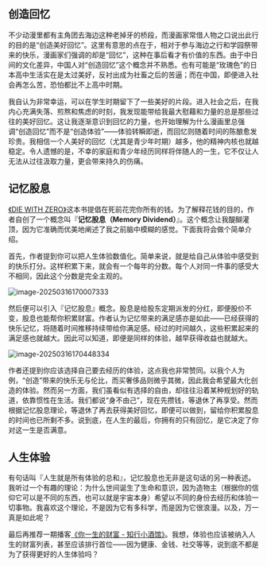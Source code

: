 ## 创造回忆

不少动漫里都有主角团去海边这种老掉牙的桥段，而漫画家常借人物之口说出此行的目的是“创造美好回忆”。这里有意思的点在于，相对于参与海边之行和学园祭带来的快乐，漫画家们强调的却是“回忆”，这种在事后看才有价值的东西。由于中日间的文化差异，中国人对“创造回忆”这个概念并不熟悉。也有可能是“玫瑰色”的日本高中生活实在是太过美好，反衬出成为社畜之后的苦逼；而在中国，即便进入社会再怎么苦，恐怕都比不上高中时期。

我自认为非常幸运，可以在学生时期留下了一些美好的片段。进入社会之后，在我内心充满失落、煎熬和焦虑的时刻，我发现能带给我最大慰藉和力量的总是那些过往的美好回忆。这让我逐渐意识到回忆的力量，也开始理解为什么漫画里总强调“创造回忆”而不是“创造体验”——体验转瞬即逝，而回忆则随着时间的陈酿愈发珍贵。我相信一个人美好的回忆（尤其是青少年时期）越多，他的精神内核也就越稳定。令人遗憾的是，不幸的家庭和青少年经历同样将伴随人的一生，它不仅让人无法从过往汲取力量，更会带来持久的伤痛。

## 记忆股息

[《DIE WITH ZERO》](https://www.diewithzerobook.com/welcome)这本书提倡在死前花完你所有的钱。为了解释花钱的目的，作者自创了一个概念叫『**记忆股息（Memory Dividend）**』。这个概念让我醍醐灌顶，因为它准确而优美地阐述了我之前脑中模糊的感觉。下面我将会做个简单介绍。

首先，作者提到你可以把人生体验数值化。简单来说，就是给自己从体验中感受到的快乐打分。这样积累下来，就会有一个每年的分数。每个人对同一件事的感受大不相同，因此这个分数是完全主观的。

![image-20250316170007333](https://s2.loli.net/2025/03/17/fiFOJ8Sx2Xj6Ls9.png)

然后便可以引入『记忆股息』概念。股息是给股东定期派发的分红，即便股价不变，股息也能帮你积累财富。作者认为记忆带来的满足感亦是如此——已经获得的快乐记忆，将随着时间推移持续带给你满足感。经过的时间越久，这些积累起来的满足感也就越大。因此可以知道，即便是同样的体验，越早获得收益也就越大。

![image-20250316170448334](https://s2.loli.net/2025/03/17/EpXz7Jc5kf3LdGZ.png)

作者还提到你应该选择自己要去经历的体验，这点我也非常赞同。以我个人为例，“创造”带来的快乐无与伦比，而买奢侈品则微乎其微，因此我会希望最大化创造的体验。然而另一方面，我们虽看似有选择的自由，却往往沿着某种规划好的轨道，依靠惯性在生活。我们都说“身不由己”，现在先攒钱，等退休了再享受。然而根据记忆股息理论，等退休了再去获得美好回忆，即便可以做到，留给你积累股息的时间也已所剩不多。说到底，在人生的最后，你拥有的只有回忆，是它决定了你对这一生是否满意。

## 人生体验

有句话叫『人生就是所有体验的总和』，记忆股息也无非是这句话的另一种表述。我听过一个有趣的理论：为什么世间诞生了生命和意识，因为造物主（根据你的信仰它可以是不同的东西，也可以就是宇宙本身）希望以不同的身份去经历和体验一切事物。我喜欢这个理论，不是因为它有多科学，而是因为它很浪漫。以及，万一真是如此呢？

最后再推荐一期播客[《你一生的财富 - 知行小酒馆》](https://www.xiaoyuzhoufm.com/episode/67ca67e5e924d4525adf4ac8)。我想，体验也应该被纳入人生的财富列表，甚至应该排行首位——因为健康、金钱、社交等等，说到底不都是为了获得更好的人生体验吗？